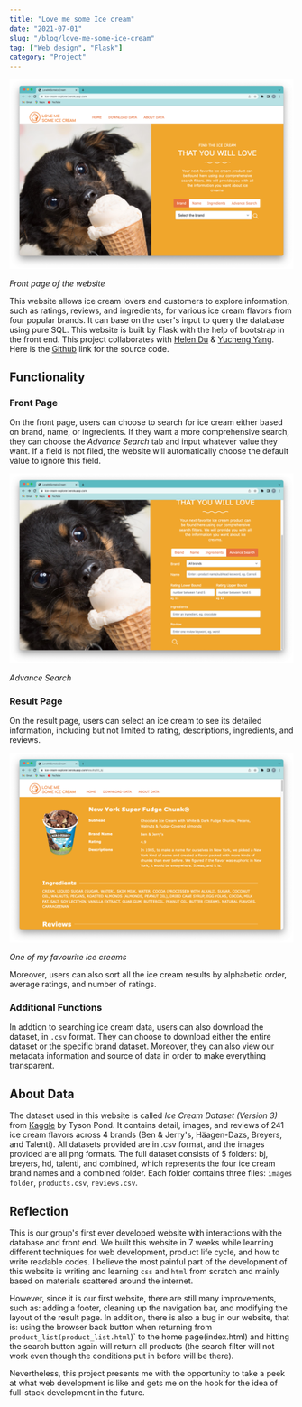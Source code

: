 ```yaml
---
title: "Love me some Ice cream"
date: "2021-07-01"
slug: "/blog/love-me-some-ice-cream"
tag: ["Web design", "Flask"]
category: "Project"
---
```


![Screenshot of the website](./love-me-some-ice-cream1.png)

<p class="figure-caption"><em>Front page of the website</em></p>

This website allows ice cream lovers and customers to explore information, such as ratings, reviews, and ingredients, for various ice cream flavors from four popular brands. It can base on the user's input to query the database using pure SQL. This website is built by Flask with the help of bootstrap in the front end. This project collaborates with [Helen Du](https://github.com/helenduz) & [Yucheng Yang](https://github.com/YuchengY). Here is the [Github](https://github.com/tutingjun/LoveMeSomeIceCream) link for the source code.

## Functionality

### Front Page

On the front page, users can choose to search for ice cream either based on brand, name, or ingredients. If they want a more comprehensive search, they can choose the _Advance Search_ tab and input whatever value they want. If a field is not filed, the website will automatically choose the default value to ignore this field.

![Advance Search](./love-me-some-ice-cream2.png)

<p class="figure-caption"><em>Advance Search</em></p>

### Result Page

On the result page, users can select an ice cream to see its detailed information, including but not limited to rating, descriptions, ingredients, and reviews.

![Ice cream result](./love-me-some-ice-cream3.png)

<p class="figure-caption"><em>One of my favourite ice creams</em></p>

Moreover, users can also sort all the ice cream results by alphabetic order, average ratings, and number of ratings.

### Additional Functions

In addtion to searching ice cream data, users can also download the dataset, in `.csv` format. They can choose to download either the entire dataset or the specific brand dataset. Moreover, they can also view our metadata information and source of data in order to make everything transparent.

## About Data

The dataset used in this website is called _Ice Cream Dataset (Version 3)_ from [Kaggle](https://www.kaggle.com/tysonpo/ice-cream-dataset) by Tyson Pond. It contains detail, images, and reviews of 241 ice cream flavors across 4 brands (Ben & Jerry's, Häagen-Dazs, Breyers, and Talenti). All datasets provided are in .csv format, and the images provided are all png formats. The full dataset consists of 5 folders: bj, breyers, hd, talenti, and combined, which represents the four ice cream brand names and a combined folder. Each folder contains three files: `images folder`, `products.csv`, `reviews.csv`.

## Reflection

This is our group's first ever developed website with interactions with the database and front end. We built this website in 7 weeks while learning different techniques for web development, product life cycle, and how to write readable codes. I believe the most painful part of the development of this website is writing and learning `css` and `html` from scratch and mainly based on materials scattered around the internet.

However, since it is our first website, there are still many improvements, such as: adding a footer, cleaning up the navigation bar, and modifying the layout of the result page. In addition, there is also a bug in our website, that is: using the browser back button when returning from `product_list(product_list.html`)` to the home page(index.html) and hitting the search button again will return all products (the search filter will not work even though the conditions put in before will be there).

Nevertheless, this project presents me with the opportunity to take a peek at what web development is like and gets me on the hook for the idea of full-stack development in the future.
